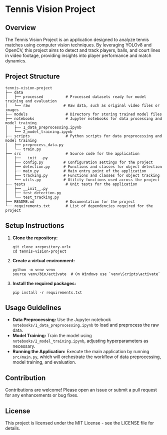 # Tennis Vision Project

## Overview
The Tennis Vision Project is an application designed to analyze tennis matches using computer vision techniques. By leveraging YOLOv8 and OpenCV, this project aims to detect and track players, balls, and court lines in video footage, providing insights into player performance and match dynamics.

## Project Structure
```
tennis-vision-project
├── data
│   ├── processed          # Processed datasets ready for model training and evaluation
│   └── raw               # Raw data, such as original video files or images
├── models                 # Directory for storing trained model files
├── notebooks              # Jupyter notebooks for data processing and model training
│   ├── 1_data_preprocessing.ipynb
│   └── 2_model_training.ipynb
├── scripts                # Python scripts for data preprocessing and model training
│   ├── preprocess_data.py
│   └── train.py
├── src                    # Source code for the application
│   ├── __init__.py
│   ├── config.py         # Configuration settings for the project
│   ├── detection.py      # Functions and classes for object detection
│   ├── main.py           # Main entry point of the application
│   ├── tracking.py       # Functions and classes for object tracking
│   └── utils.py          # Utility functions used across the project
├── tests                  # Unit tests for the application
│   ├── __init__.py
│   ├── test_detection.py
│   └── test_tracking.py
├── README.md              # Documentation for the project
└── requirements.txt       # List of dependencies required for the project
```

## Setup Instructions
1. **Clone the repository:**
   ```
   git clone <repository-url>
   cd tennis-vision-project
   ```

2. **Create a virtual environment:**
   ```
   python -m venv venv
   source venv/bin/activate  # On Windows use `venv\Scripts\activate`
   ```

3. **Install the required packages:**
   ```
   pip install -r requirements.txt
   ```

## Usage Guidelines
- **Data Preprocessing:** Use the Jupyter notebook `notebooks/1_data_preprocessing.ipynb` to load and preprocess the raw data.
- **Model Training:** Train the model using `notebooks/2_model_training.ipynb`, adjusting hyperparameters as necessary.
- **Running the Application:** Execute the main application by running `src/main.py`, which will orchestrate the workflow of data preprocessing, model training, and evaluation.

## Contribution
Contributions are welcome! Please open an issue or submit a pull request for any enhancements or bug fixes.

## License
This project is licensed under the MIT License - see the LICENSE file for details.